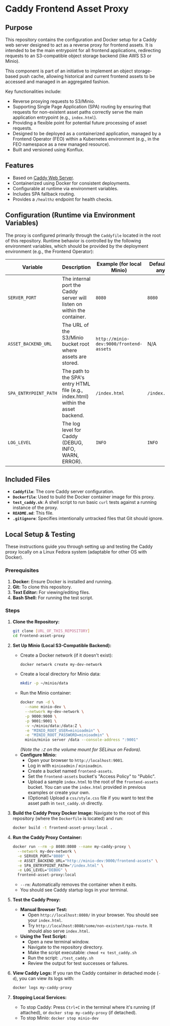 # Caddy Frontend Asset Proxy

## Purpose

This repository contains the configuration and Docker setup for a Caddy web server designed to act as a reverse proxy for frontend assets. It is intended to be the main entrypoint for all frontend applications, redirecting requests to an S3-compatible object storage backend (like AWS S3 or Minio).

This component is part of an initiative to implement an object storage-based push cache, allowing historical and current frontend assets to be accessed and managed in an aggregated fashion.

Key functionalities include:
* Reverse proxying requests to S3/Minio.
* Supporting Single Page Application (SPA) routing by ensuring that requests for non-existent asset paths correctly serve the main application entrypoint (e.g., `index.html`).
* Providing a flexible point for potential future processing of asset requests.
* Designed to be deployed as a containerized application, managed by a Frontend Operator (FEO) within a Kubernetes environment (e.g., in the FEO namespace as a new managed resource).
* Built and versioned using Konflux.

## Features

* Based on [Caddy Web Server](https://caddyserver.com/).
* Containerized using Docker for consistent deployments.
* Configurable at runtime via environment variables.
* Includes SPA fallback routing.
* Provides a `/healthz` endpoint for health checks.

## Configuration (Runtime via Environment Variables)

The proxy is configured primarily through the `Caddyfile` located in the root of this repository. Runtime behavior is controlled by the following environment variables, which should be provided by the deployment environment (e.g., the Frontend Operator):

| Variable                | Description                                                                    | Example (for local Minio)                    | Default (if any) | Required |
| ----------------------- | ------------------------------------------------------------------------------ | -------------------------------------------- | ---------------- | -------- |
| `SERVER_PORT`           | The internal port the Caddy server will listen on within the container.        | `8080`                                       | `8080`           | No       |
| `ASSET_BACKEND_URL`     | The URL of the S3/Minio bucket root where assets are stored.                     | `http://minio-dev:9000/frontend-assets`      | N/A              | Yes      |
| `SPA_ENTRYPOINT_PATH`   | The path to the SPA's entry HTML file (e.g., index.html) within the asset backend. | `/index.html`                                | `/index.html`    | No       |
| `LOG_LEVEL`             | The log level for Caddy (DEBUG, INFO, WARN, ERROR).                      | `INFO`                                       | `INFO`           | No       |

## Included Files

* **`Caddyfile`**: The core Caddy server configuration.
* **`Dockerfile`**: Used to build the Docker container image for this proxy.
* **`test_caddy.sh`**: A shell script to run basic `curl` tests against a running instance of the proxy.
* **`README.md`**: This file.
* **`.gitignore`**: Specifies intentionally untracked files that Git should ignore.

## Local Setup & Testing

These instructions guide you through setting up and testing the Caddy proxy locally on a Linux Fedora system (adaptable for other OS with Docker).

### Prerequisites

1.  **Docker:** Ensure Docker is installed and running.
2.  **Git:** To clone this repository.
3.  **Text Editor:** For viewing/editing files.
4.  **Bash Shell:** For running the test script.

### Steps

1.  **Clone the Repository:**
    ```bash
    git clone [URL_OF_THIS_REPOSITORY]
    cd frontend-asset-proxy
    ```

2.  **Set Up Minio (Local S3-Compatible Backend):**
    * Create a Docker network (if it doesn't exist):
        ```bash
        docker network create my-dev-network
        ```
    * Create a local directory for Minio data:
        ```bash
        mkdir -p ~/minio/data
        ```
    * Run the Minio container:
        ```bash
        docker run -d \
          --name minio-dev \
          --network my-dev-network \
          -p 9000:9000 \
          -p 9001:9001 \
          -v ~/minio/data:/data:Z \
          -e "MINIO_ROOT_USER=minioadmin" \
          -e "MINIO_ROOT_PASSWORD=minioadmin" \
          minio/minio server /data --console-address ":9001"
        ```
        *(Note the `:Z` on the volume mount for SELinux on Fedora).*
    * **Configure Minio:**
        * Open your browser to `http://localhost:9001`.
        * Log in with `minioadmin` / `minioadmin`.
        * Create a bucket named `frontend-assets`.
        * Set the `frontend-assets` bucket's "Access Policy" to "Public".
        * Upload a sample `index.html` to the root of the `frontend-assets` bucket. You can use the `index.html` provided in previous examples or create your own.
        * (Optional) Upload a `css/style.css` file if you want to test the asset path in `test_caddy.sh` directly.

3.  **Build the Caddy Proxy Docker Image:**
    Navigate to the root of this repository (where the `Dockerfile` is located) and run:
    ```bash
    docker build -t frontend-asset-proxy:local .
    ```

4.  **Run the Caddy Proxy Container:**
    ```bash
    docker run --rm -p 8080:8080 --name my-caddy-proxy \
      --network my-dev-network \
      -e SERVER_PORT="8080" \
      -e ASSET_BACKEND_URL="http://minio-dev:9000/frontend-assets" \
      -e SPA_ENTRYPOINT_PATH="/index.html" \
      -e LOG_LEVEL="DEBUG" \
      frontend-asset-proxy:local
    ```
    * `--rm`: Automatically removes the container when it exits.
    * You should see Caddy startup logs in your terminal.

5.  **Test the Caddy Proxy:**
    * **Manual Browser Test:**
        * Open `http://localhost:8080/` in your browser. You should see your `index.html`.
        * Try `http://localhost:8080/some/non-existent/spa-route`. It should also serve `index.html`.
    * **Using the Test Script:**
        * Open a new terminal window.
        * Navigate to the repository directory.
        * Make the script executable: `chmod +x test_caddy.sh`
        * Run the script: `./test_caddy.sh`
        * Review the output for test successes or failures.

6.  **View Caddy Logs:**
    If you ran the Caddy container in detached mode (`-d`), you can view its logs with:
    ```bash
    docker logs my-caddy-proxy
    ```

7.  **Stopping Local Services:**
    * To stop Caddy: Press `Ctrl+C` in the terminal where it's running (if attached), or `docker stop my-caddy-proxy` (if detached).
    * To stop Minio: `docker stop minio-dev`